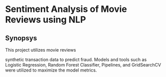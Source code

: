 # Sentiment Analysis of Movie Reviews using NLP

## Synopsys
This project utilizes movie reviews 

synthetic transaction data to predict fraud. Models and tools such as Logistic Regression, Random Forest Classifier, Pipelines, and GridSearchCV were utilized to maximize the model metrics. 
